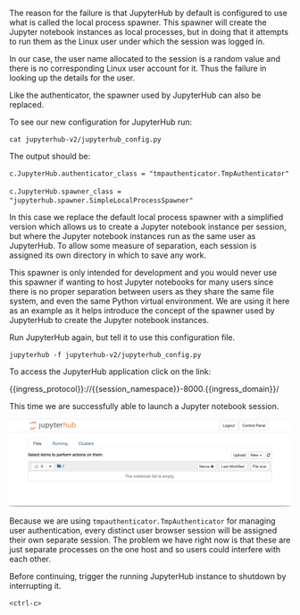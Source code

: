 The reason for the failure is that JupyterHub by default is configured to use what is called the local process spawner. This spawner will create the Jupyter notebook instances as local processes, but in doing that it attempts to run them as the Linux user under which the session was logged in.

In our case, the user name allocated to the session is a random value and there is no corresponding Linux user account for it. Thus the failure in looking up the details for the user.

Like the authenticator, the spawner used by JupyterHub can also be replaced.

To see our new configuration for JupyterHub run:

```execute
cat jupyterhub-v2/jupyterhub_config.py
```

The output should be:

```
c.JupyterHub.authenticator_class = "tmpauthenticator.TmpAuthenticator"

c.JupyterHub.spawner_class = "jupyterhub.spawner.SimpleLocalProcessSpawner"
```

In this case we replace the default local process spawner with a simplified version which allows us to create a Jupyter notebook instance per session, but where the Jupyter notebook instances run as the same user as JupyterHub. To allow some measure of separation, each session is assigned its own directory in which to save any work.

This spawner is only intended for development and you would never use this spawner if wanting to host Jupyter notebooks for many users since there is no proper separation between users as they share the same file system, and even the same Python virtual environment. We are using it here as an example as it helps introduce the concept of the spawner used by JupyterHub to create the Jupyter notebook instances.

Run JupyterHub again, but tell it to use this configuration file.

```execute
jupyterhub -f jupyterhub-v2/jupyterhub_config.py
```

To access the JupyterHub application click on the link:

{{ingress_protocol}}://{{session_namespace}}-8000.{{ingress_domain}}/

This time we are successfully able to launch a Jupyter notebook session.

![Jupyter Notebook Session](jupyter-notebook-session.png)

Because we are using ``tmpauthenticator.TmpAuthenticator`` for managing user authentication, every distinct user browser session will be assigned their own separate session. The problem we have right now is that these are just separate processes on the one host and so users could interfere with each other.

Before continuing, trigger the running JupyterHub instance to shutdown by interrupting it.

```execute
<ctrl-c>
```

